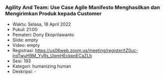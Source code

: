 ###  Agility And Team: Use Case Agile Manifesto Menghasilkan dan Mengirimkan Produk kepada Customer

- Waktu: Selasa, 18 April 2022
- Pukul: 21:00
- Pemateri: Dony Ekoprilawanto
- Slide: empty
- Video: empty
- Registrasi: https://us06web.zoom.us/meeting/register/tZ0uc-irqTwuH9M_YyRs_UpmHEckpnECaZLb 
- Sesi: 193
- Kategori: humanizing human
- Deskripsi: -
